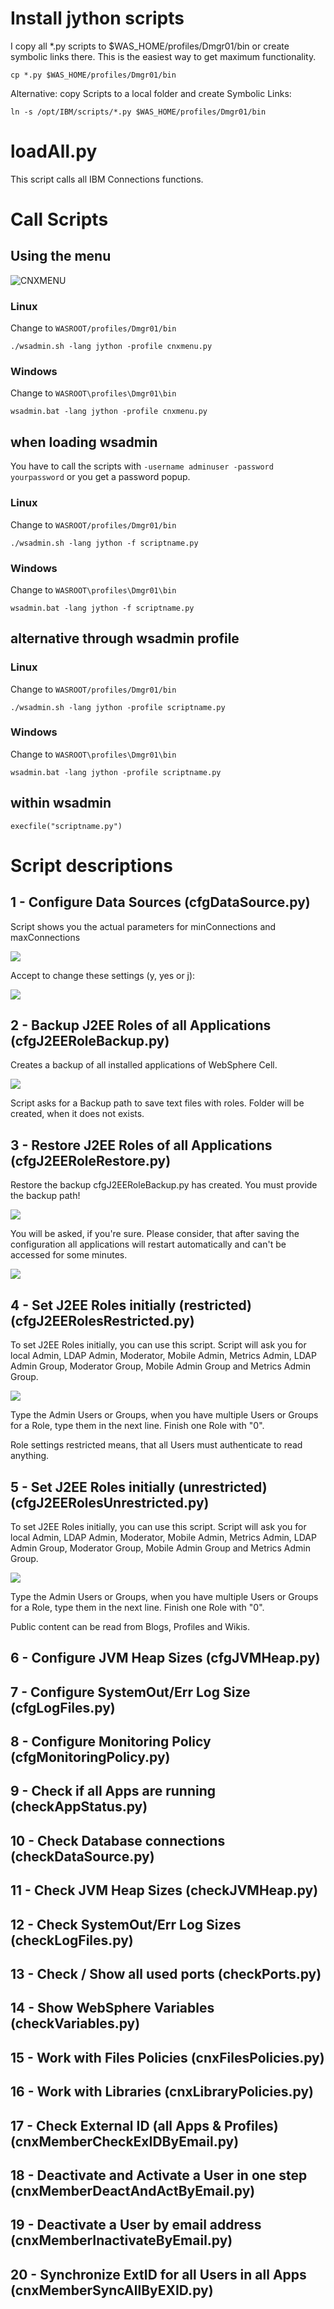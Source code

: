 # Install jython scripts

I copy all *.py scripts to $WAS_HOME/profiles/Dmgr01/bin or create symbolic links there. This is the easiest way to get maximum functionality.

	cp *.py $WAS_HOME/profiles/Dmgr01/bin
	
Alternative: copy Scripts to a local folder and create Symbolic Links:

	ln -s /opt/IBM/scripts/*.py $WAS_HOME/profiles/Dmgr01/bin

# loadAll.py

This script calls all IBM Connections functions.

# Call Scripts

## Using the menu

![CNXMENU](../images/cnxmenu.png)

### Linux
Change to `WASROOT/profiles/Dmgr01/bin`

    ./wsadmin.sh -lang jython -profile cnxmenu.py

### Windows
Change to `WASROOT\profiles\Dmgr01\bin`

    wsadmin.bat -lang jython -profile cnxmenu.py

## when loading wsadmin

You have to call the scripts with `-username adminuser -password yourpassword` or you get a password popup.

### Linux
Change to `WASROOT/profiles/Dmgr01/bin`

    ./wsadmin.sh -lang jython -f scriptname.py

### Windows
Change to `WASROOT\profiles\Dmgr01\bin`

    wsadmin.bat -lang jython -f scriptname.py

## alternative through wsadmin profile

### Linux
Change to `WASROOT/profiles/Dmgr01/bin`

    ./wsadmin.sh -lang jython -profile scriptname.py

### Windows
Change to `WASROOT\profiles\Dmgr01\bin`

    wsadmin.bat -lang jython -profile scriptname.py

## within wsadmin

	execfile("scriptname.py")
	
# Script descriptions

## 1 - Configure Data Sources (cfgDataSource.py)

Script shows you the actual parameters for minConnections and maxConnections

![](../images/cfgdatasource.png)

Accept to change these settings (y, yes or j):

![](../images/cfgdatasource2.png)

## 2 - Backup J2EE Roles of all Applications (cfgJ2EERoleBackup.py)

Creates a backup of all installed applications of WebSphere Cell.

![](../images/j2eebackup.png)

Script asks for a Backup path to save text files with roles. Folder will be created, when it does not exists.

## 3 - Restore J2EE Roles of all Applications (cfgJ2EERoleRestore.py)

Restore the backup cfgJ2EERoleBackup.py has created. You must provide the backup path!

![](../images/j2eerestore.png)

You will be asked, if you're sure. Please consider, that after saving the configuration all applications will restart automatically and can't be accessed for some minutes.

![](../images/j2eerestore2.png)

## 4 - Set J2EE Roles initially (restricted) (cfgJ2EERolesRestricted.py)

To set J2EE Roles initially, you can use this script. Script will ask you for local Admin, LDAP Admin, Moderator, Mobile Admin, Metrics Admin, LDAP Admin Group, Moderator Group, Mobile Admin Group and Metrics Admin Group. 

![](../images/setJ2EERoles.png)

Type the Admin Users or Groups, when you have multiple Users or Groups for a Role, type them in the next line. Finish one Role with "0".

Role settings restricted means, that all Users must authenticate to read anything.

## 5 - Set J2EE Roles initially (unrestricted) (cfgJ2EERolesUnrestricted.py)

To set J2EE Roles initially, you can use this script. Script will ask you for local Admin, LDAP Admin, Moderator, Mobile Admin, Metrics Admin, LDAP Admin Group, Moderator Group, Mobile Admin Group and Metrics Admin Group. 

![](../images/setJ2EERoles.png)

Type the Admin Users or Groups, when you have multiple Users or Groups for a Role, type them in the next line. Finish one Role with "0".

Public content can be read from Blogs, Profiles and Wikis.

## 6 - Configure JVM Heap Sizes (cfgJVMHeap.py)

## 7 - Configure SystemOut/Err Log Size (cfgLogFiles.py)

## 8 - Configure Monitoring Policy (cfgMonitoringPolicy.py)

## 9 - Check if all Apps are running (checkAppStatus.py)

## 10 - Check Database connections (checkDataSource.py)

## 11 - Check JVM Heap Sizes (checkJVMHeap.py)

## 12 - Check SystemOut/Err Log Sizes (checkLogFiles.py)

## 13 - Check / Show all used ports (checkPorts.py)

## 14 - Show WebSphere Variables (checkVariables.py)

## 15 - Work with Files Policies (cnxFilesPolicies.py)

## 16 - Work with Libraries (cnxLibraryPolicies.py)

## 17 - Check External ID (all Apps & Profiles) (cnxMemberCheckExIDByEmail.py)

## 18 - Deactivate and Activate a User in one step (cnxMemberDeactAndActByEmail.py)

## 19 - Deactivate a User by email address (cnxMemberInactivateByEmail.py)

## 20 - Synchronize ExtID for all Users in all Apps (cnxMemberSyncAllByEXID.py)
